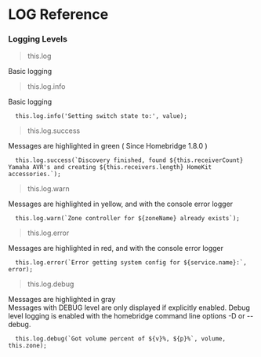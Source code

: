 # LOG Reference

### Logging Levels

> this.log

Basic logging 

> this.log.info

Basic logging

```
  this.log.info('Setting switch state to:', value);
```

> this.log.success

Messages are highlighted in green
( Since Homebridge 1.8.0 )

```
  this.log.success(`Discovery finished, found ${this.receiverCount} Yamaha AVR's and creating ${this.receivers.length} HomeKit accessories.`);
```
> this.log.warn

Messages are highlighted in yellow, and with the console error logger

```
  this.log.warn(`Zone controller for ${zoneName} already exists`);
```
> this.log.error

Messages are highlighted in red, and with the console error logger

```
  this.log.error(`Error getting system config for ${service.name}:`, error);
```
> this.log.debug

Messages are highlighted in gray<br>
Messages with DEBUG level are only displayed if explicitly enabled. Debug level logging is enabled with the homebridge command line options -D or --debug.

```
  this.log.debug(`Got volume percent of ${v}%, ${p}%`, volume, this.zone);
```